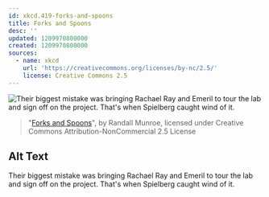 ```yaml
---
id: xkcd.419-forks-and-spoons
title: Forks and Spoons
desc: ''
updated: 1209970800000
created: 1209970800000
sources:
  - name: xkcd
    url: 'https://creativecommons.org/licenses/by-nc/2.5/'
    license: Creative Commons 2.5
---
```

![Their biggest mistake was bringing Rachael Ray and Emeril to tour the lab and sign off on the project.  That's when Spielberg caught wind of it.](https://imgs.xkcd.com/comics/forks_and_spoons.png)
> "[Forks and Spoons](https://xkcd.com/419/)", by Randall Munroe, licensed under Creative Commons Attribution-NonCommercial 2.5 License

## Alt Text
Their biggest mistake was bringing Rachael Ray and Emeril to tour the lab and sign off on the project.  That's when Spielberg caught wind of it.
